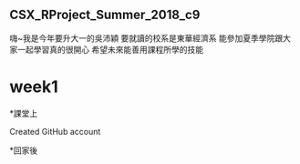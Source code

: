 ## CSX_RProject_Summer_2018_c9
嗨~我是今年要升大一的吳沛穎
要就讀的校系是東華經濟系
能參加夏季學院跟大家一起學習真的很開心
希望未來能善用課程所學的技能
# week1
*課堂上

 Created GitHub account

*回家後
